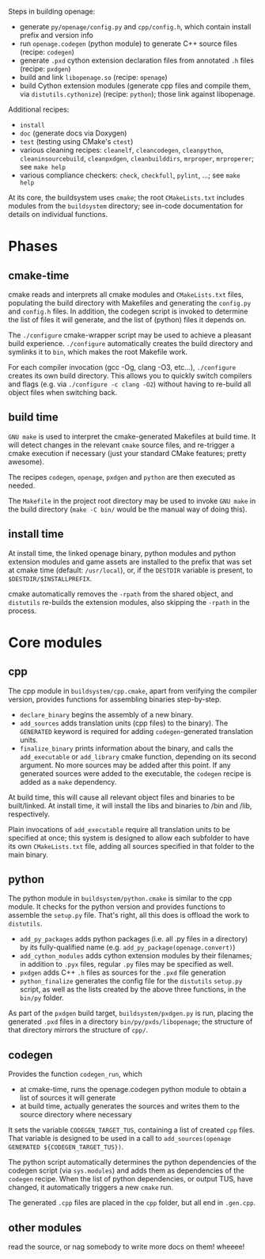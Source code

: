 Steps in building openage:

 - generate `py/openage/config.py` and `cpp/config.h`, which contain install prefix and version info
 - run `openage.codegen` (python module) to generate C++ source files (recipe: `codegen`)
 - generate `.pxd` cython extension declaration files from annotated `.h` files (recipe: `pxdgen`)
 - build and link `libopenage.so` (recipe: `openage`)
 - build Cython extension modules (generate cpp files and compile them, via `distutils.cythonize`) (recipe: `python`); those link against libopenage.

Additional recipes:

 - `install`
 - `doc` (generate docs via Doxygen)
 - `test` (testing using CMake's `ctest`)
 - various cleaning recipes: `cleanelf`, `cleancodegen`, `cleanpython`, `cleaninsourcebuild`, `cleanpxdgen`, `cleanbuilddirs`, `mrproper`, `mrproperer`; see `make help`
 - various compliance checkers: `check`, `checkfull`, `pylint`, ...; see `make help`

At its core, the buildsystem uses `cmake`; the root `CMakeLists.txt` includes modules from the `buildsystem` directory; see in-code documentation for details on individual functions.

Phases
======

cmake-time
----------

cmake reads and interprets all cmake modules and `CMakeLists.txt` files, populating the build directory with Makefiles and generating the `config.py` and `config.h` files. In addition, the codegen script is invoked to determine the list of files it will generate, and the list of (python) files it depends on.

The `./configure` cmake-wrapper script may be used to achieve a pleasant build experience. `./configure` automatically creates the build directory and symlinks it to `bin`, which makes the root Makefile work.

For each compiler invocation (gcc -Og, clang -O3, etc...), `./configure` creates its own build directory. This allows you to quickly switch compilers and flags (e.g. via `./configure -c clang -O2`) without having to re-build all object files when switching back.

build time
----------

`GNU make` is used to interpret the cmake-generated Makefiles at build time. It will detect changes in the relevant `cmake` source files, and re-trigger a cmake execution if necessary (just your standard CMake features; pretty awesome).

The recipes `codegen`, `openage`, `pxdgen` and `python` are then executed as needed.

The `Makefile` in the project root directory may be used to invoke `GNU make` in the build directory (`make -C bin/` would be the manual way of doing this).

install time
------------

At install time, the linked openage binary, python modules and python extension modules and game assets are installed to the prefix that was set at cmake time (default: `/usr/local`), or, if the `DESTDIR` variable is present, to `$DESTDIR/$INSTALLPREFIX`.

cmake automatically removes the `-rpath` from the shared object, and `distutils` re-builds the extension modules, also skipping the `-rpath` in the process.

Core modules
============

cpp
---

The cpp module in `buildsystem/cpp.cmake`, apart from verifying the compiler version, provides functions for assembling binaries step-by-step.

 - `declare_binary` begins the assembly of a new binary.
 - `add_sources` adds translation units (cpp files) to the binary). The `GENERATED` keyword is required for adding `codegen`-generated translation units.
 - `finalize_binary` prints information about the binary, and calls the `add_executable` or `add_library` cmake function, depending on its second argument. No more sources may be added after this point. If any generated sources were added to the executable, the `codegen` recipe is added as a `make` dependency.

At build time, this will cause all relevant object files and binaries to be built/linked. At install time, it will install the libs and binaries to /bin and /lib, respectively.

Plain invocations of `add_executable` require all translation units to be specified at once; this system is designed to allow each subfolder to have its own `CMakeLists.txt` file, adding all sources specified in that folder to the main binary.

python
------

The python module in `buildsystem/python.cmake` is similar to the cpp module. It checks for the python version and provides functions to assemble the `setup.py` file. That's right, all this does is offload the work to `distutils`.

 - `add_py_packages` adds python packages (i.e. all .py files in a directory) by its fully-qualified name (e.g. `add_py_package(openage.convert)`)
 - `add_cython_modules` adds cython extension modules by their filenames; in addition to `.pyx` files, regular `.py` files may be specified as well.
 - `pxdgen` adds C++ `.h` files as sources for the `.pxd` file generation
 - `python_finalize` generates the config file for the `distutils` `setup.py` script, as well as the lists created by the above three functions, in the `bin/py` folder.

As part of the `pxdgen` build target, `buildsystem/pxdgen.py` is run, placing the generated `.pxd` files in a directory `bin/py/pxds/libopenage`; the structure of that directory mirrors the structure of `cpp/`.

codegen
-------

Provides the function `codegen_run`, which

 - at cmake-time, runs the openage.codegen python module to obtain a list of sources it will generate
 - at build time, actually generates the sources and writes them to the source directory where necessary

It sets the variable `CODEGEN_TARGET_TUS`, containing a list of created `cpp` files. That variable is designed to be used in a call to `add_sources(openage GENERATED ${CODEGEN_TARGET_TUS})`.

The python script automatically determines the python dependencies of the codegen script (via `sys.modules`) and adds them as dependencies of the `codegen` recipe. When the list of python dependencies, or output TUS, have changed, it automatically triggers a new `cmake` run.

The generated `.cpp` files are placed in the `cpp` folder, but all end in `.gen.cpp`.

other modules
-------------

read the source, or nag somebody to write more docs on them! wheeee!
